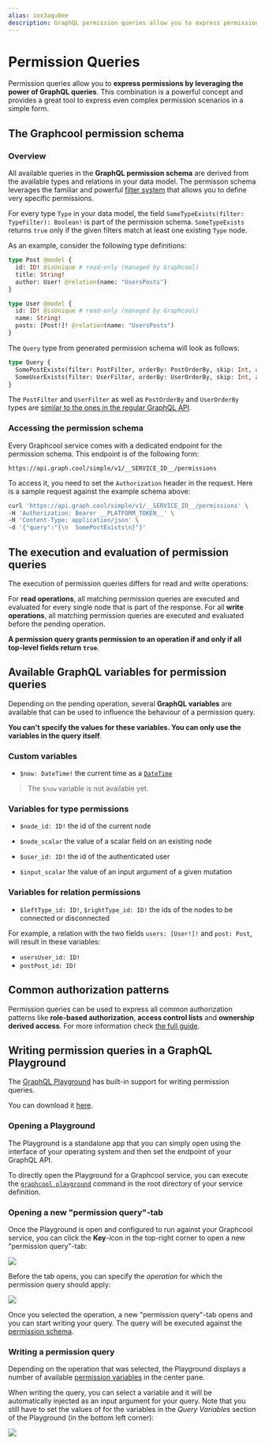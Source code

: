 ```yaml
---
alias: iox3aqu0ee
description: GraphQL permission queries allow you to express permissions by leveraging the power of GraphQL queries. This is a simple and powerful combination.
---
```


# Permission Queries

Permission queries allow you to **express permissions by leveraging the power of GraphQL queries**. This combination is a powerful concept and provides a great tool to express even complex permission scenarios in a simple form.

## The Graphcool permission schema

<!-- PERMISSION_EXAMPLES -->

### Overview

All available queries in the **GraphQL permission schema** are derived from the available types and relations in your data model. The permisson schema leverages the familiar and powerful [filter system](!alias-nia9nushae#filtering-by-field) that allows you to define very specific permissions.

For every type `Type` in your data model, the field `SomeTypeExists(filter: TypeFilter): Boolean!` is part of the permission schema. `SomeTypeExists` returns `true` only if the given filters match at least one existing `Type` node.

As an example, consider the following type definitions:

```graphql
type Post @model {
  id: ID! @isUnique # read-only (managed by Graphcool)
  title: String!
  author: User! @relation(name: "UsersPosts") 
}

type User @model {
  id: ID! @isUnique # read-only (managed by Graphcool)
  name: String!
  posts: [Post!]! @relation(name: "UsersPosts") 
}
```

The `Query` type from generated permission schema will look as follows:

```graphql
type Query {
  SomePostExists(filter: PostFilter, orderBy: PostOrderBy, skip: Int, after: String, before: String, first: Int, last: Int): Boolean!
  SomeUserExists(filter: UserFilter, orderBy: UserOrderBy, skip: Int, after: String, before: String, first: Int, last: Int): Boolean!
}
```

The `PostFilter` and `UserFilter` as well as `PostOrderBy` and `UserOrderBy` types are [similar to the ones in the regular GraphQL API](!alias-nia9nushae#explore-available-filter-criteria).

### Accessing the permission schema

Every Graphcool service comes with a dedicated endpoint for the permission schema. This endpoint is of the following form:

```
https://api.graph.cool/simple/v1/__SERVICE_ID__/permissions
```

To access it, you need to set the `Authorization` header in the request. Here is a sample request against the example schema above:

```sh
curl 'https://api.graph.cool/simple/v1/__SERVICE_ID__/permissions' \
-H 'Authorization: Bearer __PLATFORM_TOKEN__' \
-H 'Content-Type: application/json' \
-d '{"query":"{\n  SomePostExists\n}"}' 
```

## The execution and evaluation of permission queries

The execution of permission queries differs for read and write operations:

For **read operations**, all matching permission queries are executed and evaluated for every single node that is part of the response. For all **write operations**, all matching permission queries are executed and evaluated before the pending operation.

**A permission query grants permission to an operation if and only if all top-level fields return `true`**.

## Available GraphQL variables for permission queries

Depending on the pending operation, several **GraphQL variables** are available that can be used to influence the behaviour of a permission query.

**You can't specify the values for these variables. You can only use the variables in the query itself**.

### Custom variables

* `$now: DateTime!` the current time as a [`DateTime`](!alias-teizeit5se#datetime)

> The `$now` variable is not available yet.

### Variables for type permissions

* `$node_id: ID!` the id of the current node
* `$node_scalar` the value of a scalar field on an existing node

* `$user_id: ID!` the id of the authenticated user
* `$input_scalar` the value of an input argument of a given mutation

### Variables for relation permissions

* `$leftType_id: ID!`, `$rightType_id: ID!` the ids of the nodes to be connected or disconnected

For example, a relation with the two fields `users: [User!]!` and `post: Post`, will result in these variables:

* `usersUser_id: ID!`
* `postPost_id: ID!`

## Common authorization patterns

Permission queries can be used to express all common authorization patterns like **role-based authorization**, **access control lists** and **ownership derived access**. For more information check [the full guide](!alias-miesho4goo).

## Writing permission queries in a GraphQL Playground

The [GraphQL Playground](https://github.com/graphcool/graphql-playground) has built-in support for writing permission queries.

You can download it [here](https://github.com/graphcool/graphql-playground/releases).

### Opening a Playground

The Playground is a standalone app that you can simply open using the interface of your operating system and then set the endpoint of your GraphQL API.

To directly open the Playground for a Graphcool service, you can execute the [`graphcool playground`](!alias-aiteerae6l#graphcool-playground) command in the root directory of your service definition.

### Opening a new "permission query"-tab

Once the Playground is open and configured to run against your Graphcool service, you can click the **Key**-icon in the top-right corner to open a new "permission query"-tab:

![](https://i.imgur.com/yNwhYBq.png)

Before the tab opens, you can specify the _operation_ for which the permission query should apply:

![](https://imgur.com/s1EXJmx.png)

Once you selected the operation, a new "permission query"-tab opens and you can start writing your query. The query will be executed against the [permission schema](#the-qraphql-permission-schema).


### Writing a permission query

Depending on the operation that was selected, the Playground displays a number of available [permission variables](#available-graphql-variables-for-permission-queries) in the center pane.

When writing the query, you can select a variable and it will be automatically injected as an input argument for your query. Note that you still have to set the values of for the variables in the _Query Variables_ section of the Playground (in the bottom left corner):

![](https://imgur.com/qfo6I8n.png)



